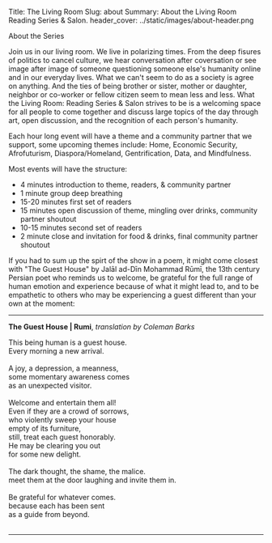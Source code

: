 Title: The Living Room
Slug: about
Summary: About the Living Room Reading Series & Salon.
header_cover: ../static/images/about-header.png


About the Series

Join us in our living room. We live in polarizing times. From the deep fisures of politics to cancel culture, we hear conversation after coversation or see image after image of someone questioning someone else's humanity online and in our everyday lives. What we can't seem to do as a society is agree on anything. And the ties of being brother or sister, mother or daughter, neighbor or co-worker or fellow citizen seem to mean less and less. What the Living Room: Reading Series & Salon strives to be is a welcoming space for all people to come together and discuss large topics of the day through art, open discussion, and the recognition of each person's humanity.

Each hour long event will have a theme and a community partner that we support, some upcoming themes include: Home, Economic Security, Afrofuturism, Diaspora/Homeland, Gentrification, Data, and Mindfulness.

Most events will have the structure:

- 4 minutes introduction to theme, readers, & community partner
- 1 minute group deep breathing
- 15-20 minutes first set of readers
- 15 minutes open discussion of theme, mingling over drinks, community partner shoutout
- 10-15 minutes second set of readers
- 2 minute close and invitation for food & drinks, final community partner shoutout

If you had to sum up the spirt of the show in  a poem, it might come closest with "The Guest House" by Jalāl ad-Dīn Mohammad Rūmī, the 13th century Persian poet who reminds us to welcome, be grateful for the full range of human emotion and experience because of what it might lead to, and to be empathetic to others who may be experiencing a guest different than your own at the moment:

---

<strong>The Guest House | Rumi</strong>, <em>translation by Coleman Barks</em>

This being human is a guest house.<br/>
Every morning a new arrival.<br/>
<br/>
A joy, a depression, a meanness,<br/>
some momentary awareness comes<br/>
as an unexpected visitor.<br/>
<br/>
Welcome and entertain them all!<br/>
Even if they are a crowd of sorrows,<br/>
who violently sweep your house<br/>
empty of its furniture,<br/>
still, treat each guest honorably.<br/>
He may be clearing you out<br/>
for some new delight.<br/>
<br/>
The dark thought, the shame, the malice.<br/>
meet them at the door laughing and invite them in.<br/>
<br/>
Be grateful for whatever comes.<br/>
because each has been sent<br/>
as a guide from beyond.<br/>
<br/>

---
